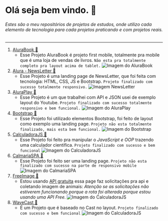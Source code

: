 # Olá seja bem vindo. 👋
###### Estes são o meu repositórios de projetos de estudos, onde utilizo cada elemento de tecnologia para cada projetos praticando e com projetos reais.
___
1. [AluraBook 🔗](https://lipeomiguel.github.io/AluraTools/Project/AluraBook/)
    - Esse Projeto AluraBook é projeto first mobile, totalmente pra mobile que é uma loja de vendas de livros. `Não esta pra totalmente completo pra layout acima de tablet.`
    ![Imagem do AluraBook](https://iili.io/d2fSdsS.png)
2. [Alura - NewsLetter 🔗](https://lipeomiguel.github.io/AluraTools/Project/AluraNewsLetter/)
    - Esse Projeto é uma landing page de NewsLetter, que foi feita com tecnologia: HTML, CSS, JS e Bootstrap. `Projeto finalizado com sucesso totalmente responsivo.`
    ![Imagem NewsLetter](https://iili.io/d2q2nK7.md.png)
3. [AluraPlay 🔗](https://lipeomiguel.github.io/AluraTools/Project/AluraPlay/)
    - Esse Projeto é um que trabalhei com API e JSON usei de exemplo layout do Youtube. `Projeto finalizado com sucesso totalmente responsivo e bem funcional.`
    ![Imagem do AluraPlay](https://iili.io/d2qeiCP.md.png)
4. [Bootstrap 🔗](https://lipeomiguel.github.io/AluraTools/Project/Bootstrap/)
    - Esse Projeto foi utilizado elementos Bootstrap, foi feito de layout como exemplo uma landing page. `Projeto não esta totalmente finalizado, mais esta bem funcional.`
    ![Imagem do Bootstrap](https://iili.io/d2BfoMv.md.png)
5. [CalculadoraJS 🔗](https://lipeomiguel.github.io/AluraTools/Project/CalculadoraJS/)
    - Esse Projeto foi feito pra manipular o *JavaScript e OOP* trazendo uma calculador cientifica. `Projeto finalizado com sucesso e bem funcional`
    ![Imagem do CalculadoraJS](https://iili.io/d2BVZBa.th.png)
6. [CalmariaSPA 🔗](https://lipeomiguel.github.io/AluraTools/Project/CalmariaSPA/)
    - Esse Projeto foi feito ser uma landing page. `Projeto não esta finalizado com sucesso na parte de responsivo mobile`
    ![Imagem do CalmariaSPA](https://iili.io/d2BtGGn.th.png)
7. [FreeImage 🔗](https://lipeomiguel.github.io/AluraTools/Project/FreeImages/)
    - Estou usando [API gratuita](https://free-apis.github.io/#/) essa page faz solicitações pra api e coletando imagem de animais: *Atenção se as solicitações não estiverem funcionando porque a rota foi alterada porque estou usando uma API Free.* 
    ![Imagem do CalculadoraJS](https://iili.io/d2CaMil.th.png)
8. [WaveCast 🔗](https://lipeomiguel.github.io/AluraTools/Project/WaveCast/)
    - É um Projeto que é baseado no Cast no layout. `Projeto finalizado com sucesso e bem funcional`
    ![Imagem do CalculadoraJS](https://iili.io/d2Cv8X4.th.png)